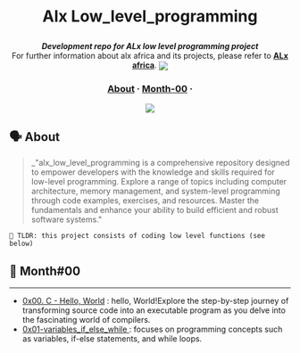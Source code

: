 <h1 align="center">
	
Alx Low_level_programming

</h1>

<p align="center">
	<b><i>Development repo for ALx low level programming project</i></b><br>
	For further information about alx africa and its projects, please refer to <a href="https://www.alxafrica.com/"><b>ALx africa</b></a>.

<img align="center" src="https://img.shields.io/badge/Alx-0052CC?style=for-the-badge">
</p>



<h3 align="center">
	<a href="#%EF%B8%8F-about">About</a>
	<span> · </span>
	<a href="#-month00">Month-00</a>
	<span> · </span>
</h3>


<p align="center">


<img src="https://res.cloudinary.com/practicaldev/image/fetch/s--MF5Cp2yD--/c_limit%2Cf_auto%2Cfl_progressive%2Cq_66%2Cw_880/https://dev-to-uploads.s3.amazonaws.com/i/nyj855ggghu7rcc6ib7c.gif">
</p>

## 🗣️ About

> _"alx_low_level_programming is a comprehensive repository designed to empower developers with the knowledge and skills required for low-level programming. Explore a range of topics including computer architecture, memory management, and system-level programming through code examples, exercises, and resources. Master the fundamentals and enhance your ability to build efficient and robust software systems."

	🚀 TLDR: this project consists of coding low level functions (see below)

## 📑 Month#00

---

* [0x00. C - Hello, World](./0x00-hello_world) : hello, World!Explore the step-by-step journey of transforming source code into an executable program as you delve into the fascinating world of compilers.
* [0x01-variables_if_else_while ](./0x01-variables_if_else_while) : focuses on programming concepts such as variables, if-else statements, and while loops.
 

